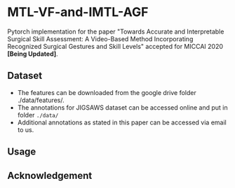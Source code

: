 # MTL-VF-and-IMTL-AGF
Pytorch implementation for the paper "Towards Accurate and Interpretable Surgical Skill Assessment: A Video-Based Method Incorporating Recognized Surgical Gestures and Skill Levels" accepted for MICCAI 2020 **[Being Updated]**.

## Dataset
* The features can be downloaded from the google drive folder <h>./data/features/</h>.
* The annotations for JIGSAWS dataset can be accessed online and put in folder ```./data/```
* Additional annotations as stated in this paper can be accessed via email to us.

## Usage

## Acknowledgement
